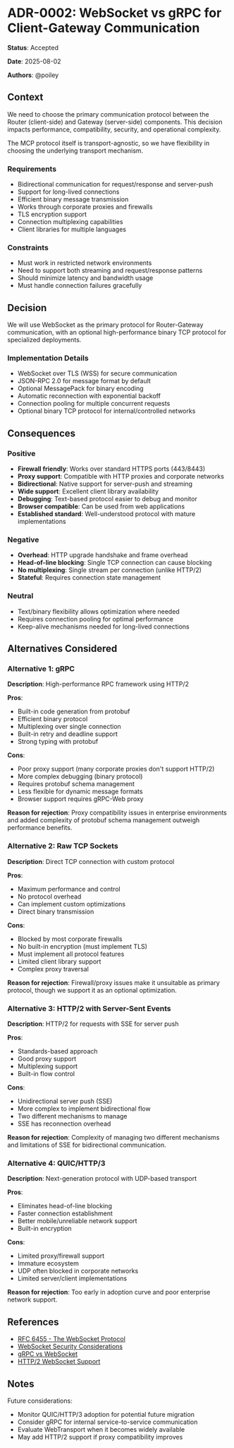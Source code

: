 # ADR-0002: WebSocket vs gRPC for Client-Gateway Communication

**Status**: Accepted

**Date**: 2025-08-02

**Authors**: @poiley

## Context

We need to choose the primary communication protocol between the Router (client-side) and Gateway (server-side) components. This decision impacts performance, compatibility, security, and operational complexity.

The MCP protocol itself is transport-agnostic, so we have flexibility in choosing the underlying transport mechanism.

### Requirements

- Bidirectional communication for request/response and server-push
- Support for long-lived connections
- Efficient binary message transmission
- Works through corporate proxies and firewalls
- TLS encryption support
- Connection multiplexing capabilities
- Client libraries for multiple languages

### Constraints

- Must work in restricted network environments
- Need to support both streaming and request/response patterns
- Should minimize latency and bandwidth usage
- Must handle connection failures gracefully

## Decision

We will use WebSocket as the primary protocol for Router-Gateway communication, with an optional high-performance binary TCP protocol for specialized deployments.

### Implementation Details

- WebSocket over TLS (WSS) for secure communication
- JSON-RPC 2.0 for message format by default
- Optional MessagePack for binary encoding
- Automatic reconnection with exponential backoff
- Connection pooling for multiple concurrent requests
- Optional binary TCP protocol for internal/controlled networks

## Consequences

### Positive

- **Firewall friendly**: Works over standard HTTPS ports (443/8443)
- **Proxy support**: Compatible with HTTP proxies and corporate networks
- **Bidirectional**: Native support for server-push and streaming
- **Wide support**: Excellent client library availability
- **Debugging**: Text-based protocol easier to debug and monitor
- **Browser compatible**: Can be used from web applications
- **Established standard**: Well-understood protocol with mature implementations

### Negative

- **Overhead**: HTTP upgrade handshake and frame overhead
- **Head-of-line blocking**: Single TCP connection can cause blocking
- **No multiplexing**: Single stream per connection (unlike HTTP/2)
- **Stateful**: Requires connection state management

### Neutral

- Text/binary flexibility allows optimization where needed
- Requires connection pooling for optimal performance
- Keep-alive mechanisms needed for long-lived connections

## Alternatives Considered

### Alternative 1: gRPC

**Description**: High-performance RPC framework using HTTP/2

**Pros**:
- Built-in code generation from protobuf
- Efficient binary protocol
- Multiplexing over single connection
- Built-in retry and deadline support
- Strong typing with protobuf

**Cons**:
- Poor proxy support (many corporate proxies don't support HTTP/2)
- More complex debugging (binary protocol)
- Requires protobuf schema management
- Less flexible for dynamic message formats
- Browser support requires gRPC-Web proxy

**Reason for rejection**: Proxy compatibility issues in enterprise environments and added complexity of protobuf schema management outweigh performance benefits.

### Alternative 2: Raw TCP Sockets

**Description**: Direct TCP connection with custom protocol

**Pros**:
- Maximum performance and control
- No protocol overhead
- Can implement custom optimizations
- Direct binary transmission

**Cons**:
- Blocked by most corporate firewalls
- No built-in encryption (must implement TLS)
- Must implement all protocol features
- Limited client library support
- Complex proxy traversal

**Reason for rejection**: Firewall/proxy issues make it unsuitable as primary protocol, though we support it as an optional optimization.

### Alternative 3: HTTP/2 with Server-Sent Events

**Description**: HTTP/2 for requests with SSE for server push

**Pros**:
- Standards-based approach
- Good proxy support
- Multiplexing support
- Built-in flow control

**Cons**:
- Unidirectional server push (SSE)
- More complex to implement bidirectional flow
- Two different mechanisms to manage
- SSE has reconnection overhead

**Reason for rejection**: Complexity of managing two different mechanisms and limitations of SSE for bidirectional communication.

### Alternative 4: QUIC/HTTP/3

**Description**: Next-generation protocol with UDP-based transport

**Pros**:
- Eliminates head-of-line blocking
- Faster connection establishment
- Better mobile/unreliable network support
- Built-in encryption

**Cons**:
- Limited proxy/firewall support
- Immature ecosystem
- UDP often blocked in corporate networks
- Limited server/client implementations

**Reason for rejection**: Too early in adoption curve and poor enterprise network support.

## References

- [RFC 6455 - The WebSocket Protocol](https://datatracker.ietf.org/doc/html/rfc6455)
- [WebSocket Security Considerations](https://datatracker.ietf.org/doc/html/rfc6455#section-10)
- [gRPC vs WebSocket](https://www.wallarm.com/what/grpc-vs-websocket)
- [HTTP/2 WebSocket Support](https://datatracker.ietf.org/doc/html/rfc8441)

## Notes

Future considerations:
- Monitor QUIC/HTTP/3 adoption for potential future migration
- Consider gRPC for internal service-to-service communication
- Evaluate WebTransport when it becomes widely available
- May add HTTP/2 support if proxy compatibility improves